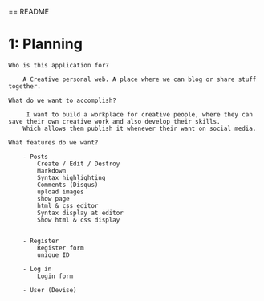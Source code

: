 == README

# 1: Planning

	Who is this application for?

		A Creative personal web. A place where we can blog or share stuff together.
		
	What do we want to accomplish?

		 I want to build a workplace for creative people, where they can save their own creative work and also develop their skills.
		Which allows them publish it whenever their want on social media.
	
	What features do we want?

	    - Posts
	        Create / Edit / Destroy
	        Markdown
	        Syntax highlighting
	        Comments (Disqus)
	        upload images
	        show page
	        html & css editor
	        Syntax display at editor
	        Show html & css display
	       

	    - Register
	        Register form
	        unique ID

	    - Log in 
	        Login form

	    - User (Devise)






